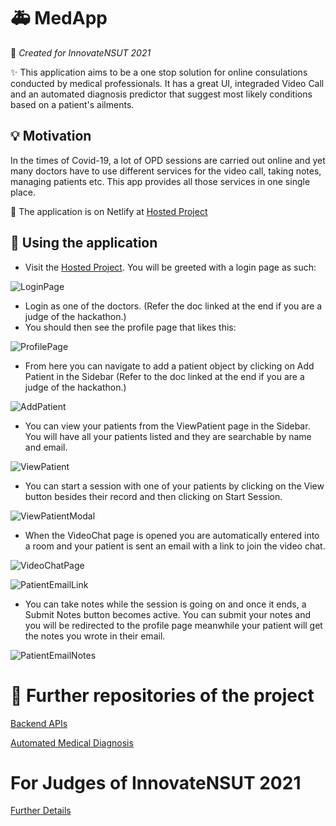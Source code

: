 # 🚑 MedApp

🚨 _Created for InnovateNSUT 2021_

✨ This application aims to be a one stop solution for online consulations conducted by medical professionals. It has a great UI, integraded Video Call and an automated diagnosis predictor that suggest most likely conditions based on a patient's ailments.

## 💡 Motivation

In the times of Covid-19, a lot of OPD sessions are carried out online and yet many doctors have to use different services for the video call, taking notes, managing patients etc. This app provides all those services in one single place.

🚀 The application is on Netlify at [Hosted Project](https://med-app-nsut.netlify.app/)

## 🚚 Using the application

-  Visit the [Hosted Project](https://med-app-nsut.netlify.app/). You will be greeted with a login page as such:

![LoginPage](/src/assets/img/readme/)

-  Login as one of the doctors. (Refer the doc linked at the end if you are a judge of the hackathon.)
-  You should then see the profile page that likes this:

![ProfilePage](/src/assets/img/readme/)

-  From here you can navigate to add a patient object by clicking on Add Patient in the Sidebar (Refer to the doc linked at the end if you are a judge of the hackathon.)

![AddPatient](/src/assets/img/readme/)

-  You can view your patients from the ViewPatient page in the Sidebar. You will have all your patients listed and they are searchable by name and email.

![ViewPatient](/src/assets/img/readme/)

-  You can start a session with one of your patients by clicking on the View button besides their record and then clicking on Start Session.

![ViewPatientModal](/src/assets/img/readme/)

-  When the VideoChat page is opened you are automatically entered into a room and your patient is sent an email with a link to join the video chat.

![VideoChatPage](/src/assets/img/readme/)

![PatientEmailLink](/src/assets/img/readme/)

-  You can take notes while the session is going on and once it ends, a Submit Notes button becomes active. You can submit your notes and you will be redirected to the profile page meanwhile your patient will get the notes you wrote in their email.

![PatientEmailNotes](/src/assets/img/readme/)

# 📝 Further repositories of the project

[Backend APIs](https://github.com/Abhishek-7139/MedAppAPI)

[Automated Medical Diagnosis](https://github.com/TheGupta2012/backend-MedicalDiagnosis)

# For Judges of InnovateNSUT 2021

[Further Details]()
